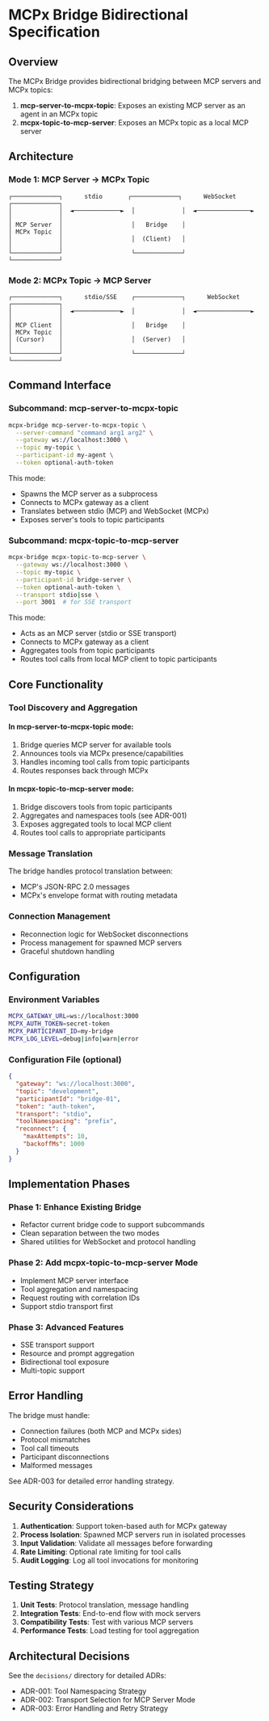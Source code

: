 # MCPx Bridge Bidirectional Specification

## Overview

The MCPx Bridge provides bidirectional bridging between MCP servers and MCPx topics:
1. **mcp-server-to-mcpx-topic**: Exposes an existing MCP server as an agent in an MCPx topic
2. **mcpx-topic-to-mcp-server**: Exposes an MCPx topic as a local MCP server

## Architecture

### Mode 1: MCP Server → MCPx Topic
```
┌─────────────┐      stdio       ┌─────────────┐      WebSocket      ┌─────────────┐
│             │  ◄─────────────►  │             │  ◄───────────────►  │             │
│ MCP Server  │                   │   Bridge    │                      │ MCPx Topic  │
│             │                   │  (Client)   │                      │             │
└─────────────┘                   └─────────────┘                      └─────────────┘
```

### Mode 2: MCPx Topic → MCP Server  
```
┌─────────────┐      stdio/SSE    ┌─────────────┐      WebSocket      ┌─────────────┐
│             │  ◄─────────────►  │             │  ◄───────────────►  │             │
│ MCP Client  │                   │   Bridge    │                      │ MCPx Topic  │
│ (Cursor)    │                   │  (Server)   │                      │             │
└─────────────┘                   └─────────────┘                      └─────────────┘
```

## Command Interface

### Subcommand: mcp-server-to-mcpx-topic
```bash
mcpx-bridge mcp-server-to-mcpx-topic \
  --server-command "command arg1 arg2" \
  --gateway ws://localhost:3000 \
  --topic my-topic \
  --participant-id my-agent \
  --token optional-auth-token
```

This mode:
- Spawns the MCP server as a subprocess
- Connects to MCPx gateway as a client
- Translates between stdio (MCP) and WebSocket (MCPx)
- Exposes server's tools to topic participants

### Subcommand: mcpx-topic-to-mcp-server
```bash
mcpx-bridge mcpx-topic-to-mcp-server \
  --gateway ws://localhost:3000 \
  --topic my-topic \
  --participant-id bridge-server \
  --token optional-auth-token \
  --transport stdio|sse \
  --port 3001  # for SSE transport
```

This mode:
- Acts as an MCP server (stdio or SSE transport)
- Connects to MCPx gateway as a client
- Aggregates tools from topic participants
- Routes tool calls from local MCP client to topic participants

## Core Functionality

### Tool Discovery and Aggregation

#### In mcp-server-to-mcpx-topic mode:
1. Bridge queries MCP server for available tools
2. Announces tools via MCPx presence/capabilities
3. Handles incoming tool calls from topic participants
4. Routes responses back through MCPx

#### In mcpx-topic-to-mcp-server mode:
1. Bridge discovers tools from topic participants
2. Aggregates and namespaces tools (see ADR-001)
3. Exposes aggregated tools to local MCP client
4. Routes tool calls to appropriate participants

### Message Translation

The bridge handles protocol translation between:
- MCP's JSON-RPC 2.0 messages
- MCPx's envelope format with routing metadata

### Connection Management

- Reconnection logic for WebSocket disconnections
- Process management for spawned MCP servers
- Graceful shutdown handling

## Configuration

### Environment Variables
```bash
MCPX_GATEWAY_URL=ws://localhost:3000
MCPX_AUTH_TOKEN=secret-token
MCPX_PARTICIPANT_ID=my-bridge
MCPX_LOG_LEVEL=debug|info|warn|error
```

### Configuration File (optional)
```json
{
  "gateway": "ws://localhost:3000",
  "topic": "development",
  "participantId": "bridge-01",
  "token": "auth-token",
  "transport": "stdio",
  "toolNamespacing": "prefix",
  "reconnect": {
    "maxAttempts": 10,
    "backoffMs": 1000
  }
}
```

## Implementation Phases

### Phase 1: Enhance Existing Bridge
- Refactor current bridge code to support subcommands
- Clean separation between the two modes
- Shared utilities for WebSocket and protocol handling

### Phase 2: Add mcpx-topic-to-mcp-server Mode
- Implement MCP server interface
- Tool aggregation and namespacing
- Request routing with correlation IDs
- Support stdio transport first

### Phase 3: Advanced Features
- SSE transport support
- Resource and prompt aggregation
- Bidirectional tool exposure
- Multi-topic support

## Error Handling

The bridge must handle:
- Connection failures (both MCP and MCPx sides)
- Protocol mismatches
- Tool call timeouts
- Participant disconnections
- Malformed messages

See ADR-003 for detailed error handling strategy.

## Security Considerations

1. **Authentication**: Support token-based auth for MCPx gateway
2. **Process Isolation**: Spawned MCP servers run in isolated processes
3. **Input Validation**: Validate all messages before forwarding
4. **Rate Limiting**: Optional rate limiting for tool calls
5. **Audit Logging**: Log all tool invocations for monitoring

## Testing Strategy

1. **Unit Tests**: Protocol translation, message handling
2. **Integration Tests**: End-to-end flow with mock servers
3. **Compatibility Tests**: Test with various MCP servers
4. **Performance Tests**: Load testing for tool aggregation

## Architectural Decisions

See the `decisions/` directory for detailed ADRs:
- ADR-001: Tool Namespacing Strategy
- ADR-002: Transport Selection for MCP Server Mode
- ADR-003: Error Handling and Retry Strategy